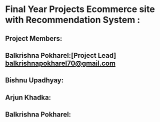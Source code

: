 # Final Year Projects Ecommerce site with Recommendation System :


## Project Members:
## Balkrishna Pokharel:[Project Lead] balkrishnapokharel70@gmail.com
## Bishnu Upadhyay: 
## Arjun Khadka: 
## Balkrishna Pokharel:


